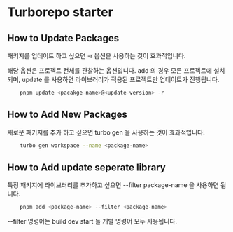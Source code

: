 # Turborepo starter

## How to Update Packages

패키지를 업데이트 하고 싶으면 -r 옵션을 사용하는 것이 효과적입니다.

해당 옵션은 프로젝트 전체를 관찰하는 옵션입니다. add 의 경우 모든 프로젝트에 설치되며, update 를 사용하면 라이브러리가 적용된 프로젝트만 업데이트가 진행됩니다.

```zsh
    pnpm update <pacakge-name>@<update-version> -r
```

## How to Add New Packages

새로운 패키지를 추가 하고 싶으면 turbo gen 을 사용하는 것이 효과적입니다.

```zsh
    turbo gen workspace --name <package-name>
```

## How to Add update seperate library

특정 패키지에 라이브러리를 추가하고 싶으면 --filter package-name 을 사용하면 됩니다.

```zsh
    pnpm add <package-name> --filter <package-name>
```

--filter 명령어는  build dev start 들 개별 명령어 모두 사용됩니다.
